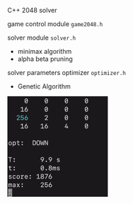 C++ 2048 solver

game control module `game2048.h`

solver module `solver.h`

- minimax algorithm
- alpha beta pruning

solver parameters optimizer `optimizer.h`

- Genetic Algorithm


![](demo.gif)

